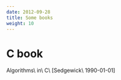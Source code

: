 ```yaml
---
date: 2012-09-28
title: Some books
weight: 10
---
```


# C book

Algorithms\ in\ C\ \[Sedgewick\ 1990-01-01\]
